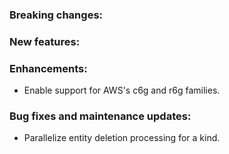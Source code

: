 ### Breaking changes:

### New features:

### Enhancements:

-   Enable support for AWS's c6g and r6g families.

### Bug fixes and maintenance updates:

-   Parallelize entity deletion processing for a kind.
